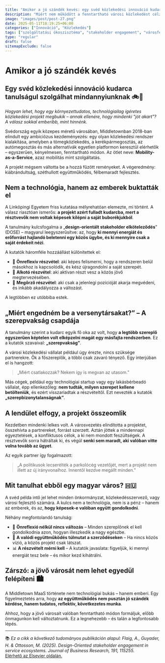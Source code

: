 ```yaml
---
title: "Amikor a jó szándék kevés: egy svéd közlekedési innováció kudarca tanulságul szolgálhat mindannyiunknak"
description: "Miért nem működött a fenntartható városi közlekedést célzó Middletown MaaS projekt? Egy friss kutatás rávilágít: nem a technológián múlt, hanem azon, hogy a szereplők képtelenek voltak túllépni saját magukon."
image: "images/post/post-27.png"
date: 2025-05-11T18:19:25+06:00
categories: ["Innováció", "Közlekedés"]
tags: ["szolgáltatási ökoszisztéma", "stakeholder engagement", "városfejlesztés", "mobilitás"]
type: "regular"
draft: false
sitemapExclude: false
---
```


# Amikor a jó szándék kevés  
## Egy svéd közlekedési innováció kudarca tanulságul szolgálhat mindannyiunknak 🚲🚌

*Hogyan lehet, hogy egy környezettudatos, technológiailag ígéretes közlekedési projekt megbukik – annak ellenére, hogy mindenki "jót akart"? A válasz sokkal emberibb, mint hinnénk.*

Svédország egyik közepes méretű városában, Middletownban 2018-ban elindult egy ambiciózus kezdeményezés: egy olyan közlekedési rendszer kialakítása, amelyben a tömegközlekedés, a kerékpármegosztás, az autómegosztás és más alternatívák egyetlen platformon keresztül elérhetők – egyszerűen, kényelmesen, fenntartható módon. Az ötlet neve: **Mobility-as-a-Service**, azaz mobilitás mint szolgáltatás.

A projekt mégsem váltotta be a hozzá fűzött reményeket. A végeredmény: kiábrándultság, széthullott együttműködés, félbemaradt fejlesztés.

## Nem a technológia, hanem az emberek buktatták el

A Linköpingi Egyetem friss kutatása mélyrehatóan elemezte, mi történt. A válasz riasztóan ismerős: **a projekt azért fulladt kudarcba, mert a résztvevők nem voltak képesek kilépni a saját buborékjukból**.

A tanulmány kulcsfogalma a „**design-orientált stakeholder elköteleződés**” (DOSE) – magyarul leegyszerűsítve: az, hogy **ki mennyi energiát és erőforrást hajlandó beletenni egy közös ügybe, és ki mennyire csak a saját érdekeit nézi**.

A kutatók háromféle hozzáállást különítettek el:
- 👀 **Önreflexív részvétel**: aki képes felismerni, hogy a rendszeren belül másokhoz is kapcsolódik, és kész újragondolni a saját szerepét.
- 🔧 **Alkotó részvétel**: aki aktívan részt vesz a közös jövő megtervezésében.
- 🛑 **Megőrző részvétel**: aki csak a jelenlegi pozícióját akarja megvédeni, és inkább akadályozza a változást.

A legtöbben ez utóbbiba estek.

## „Miért engedném be a versenytársakat?” – A szerepvakság csapdája

A tanulmány szerint a kudarc egyik fő oka az volt, hogy **a legtöbb szereplő egyszerűen képtelen volt elképzelni magát egy másfajta rendszerben**. Ez a kutatók szavaival: **„szerepvakság”**.

A városi közlekedési vállalat például úgy érezte, nincs szüksége partnerekre. Ők a főszereplők, a többi csak zavaró tényező. Egy interjúban el is hangzott:  
> „Miért csatlakozzak? Nekem így is megvan az utasom.”

Más cégek, például egy technológiai startup vagy egy lakásbérbeadó vállalat, épp ellenkezőleg: **nem tudták, milyen szerepet kellene betölteniük**, és ezért visszariadtak a részvételtől. Ezt nevezték a kutatók **„szerepbizonytalanságnak”**.

## A lendület elfogy, a projekt összeomlik

Kezdetben mindenki lelkes volt. A városvezetés elindította a projektet, összehívta a partnereket, forrást szerzett. Aztán jöttek a mindennapi egyeztetések, a konfliktusos célok, a ki nem mondott feszültségek. A résztvevők sorra hátráltak ki, és végül **senki sem maradt, aki valóban vitte volna tovább az ügyet**.

Az egyik partner így fogalmazott:
> „A politikusok lecserélték a parkolócég vezetőjét, mert a projekt nem illett az új irányvonalhoz. Innentől kezdve megállt minden.”

## Mit tanulhat ebből egy magyar város? 🇭🇺

A svéd példa intő jel lehet minden önkormányzat, közlekedésszervező, vagy városi fejlesztő számára. A kulcs nem a technológia, nem is a pénz – hanem az emberek, és az, **hogy képesek-e valóban együtt gondolkodni**.

Néhány megfontolandó tanulság:

- 🧠 **Önreflexió nélkül nincs változás** – Minden szereplőnek el kell gondolkodnia azon, hogyan illeszkedik a nagy egészbe.
- 💬 **A valódi együttműködés túlmutat a szerződéseken** – Ha nincs közös vízió, a közös projekt csak látszat.
- 📊 **A részvételt mérni kell** – A kutatók javaslata: figyeljük, ki mennyi energiát tesz bele – és mikor kezd kihátrálni.

## Zárszó: a jövő városát nem lehet egyedül felépíteni 🏙️

A Middletown MaaS története nem technológiai bukás – hanem emberi. Egy figyelmeztetés arra, hogy **az együttműködés nem pusztán jó szándék kérdése, hanem tudatos, reflektív, következetes munka**.

Ahhoz, hogy a jövő városait valóban fenntartható módon formáljuk, előbb önmagunkon kell változtatnunk. Ez a legnehezebb – és talán a legfontosabb lépés.

---

📚 *Ez a cikk a következő tudományos publikáción alapul: Flaig, A., Guyader, H. & Ottosson, M. (2025). Design-Oriented stakeholder engagement in service ecosystems. Journal of Business Research, 191, 115255.*  
[Elérhető az Elsevier oldalán.](https://doi.org/10.1016/j.jbusres.2025.115255)
